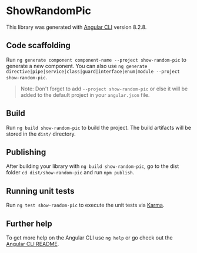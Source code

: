 # ShowRandomPic

This library was generated with [Angular CLI](https://github.com/angular/angular-cli) version 8.2.8.

## Code scaffolding

Run `ng generate component component-name --project show-random-pic` to generate a new component. You can also use `ng generate directive|pipe|service|class|guard|interface|enum|module --project show-random-pic`.
> Note: Don't forget to add `--project show-random-pic` or else it will be added to the default project in your `angular.json` file. 

## Build

Run `ng build show-random-pic` to build the project. The build artifacts will be stored in the `dist/` directory.

## Publishing

After building your library with `ng build show-random-pic`, go to the dist folder `cd dist/show-random-pic` and run `npm publish`.

## Running unit tests

Run `ng test show-random-pic` to execute the unit tests via [Karma](https://karma-runner.github.io).

## Further help

To get more help on the Angular CLI use `ng help` or go check out the [Angular CLI README](https://github.com/angular/angular-cli/blob/master/README.md).
